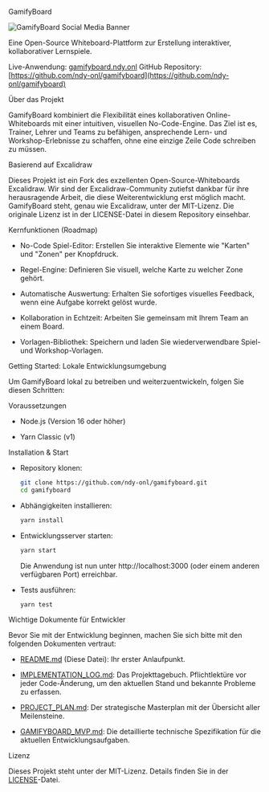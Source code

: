 GamifyBoard

![GamifyBoard Social Media Banner](public/gamifyboard-og-image.png)

Eine Open-Source Whiteboard-Plattform zur Erstellung interaktiver, kollaborativer Lernspiele.

Live-Anwendung: [gamifyboard.ndy.onl](https://gamifyboard.ndy.onl) GitHub Repository: [https://github.com/ndy-onl/gamifyboard](https://github.com/ndy-onl/gamifyboard)

Über das Projekt

GamifyBoard kombiniert die Flexibilität eines kollaborativen Online-Whiteboards mit einer intuitiven, visuellen No-Code-Engine. Das Ziel ist es, Trainer, Lehrer und Teams zu befähigen, ansprechende Lern- und Workshop-Erlebnisse zu schaffen, ohne eine einzige Zeile Code schreiben zu müssen.

Basierend auf Excalidraw

Dieses Projekt ist ein Fork des exzellenten Open-Source-Whiteboards Excalidraw. Wir sind der Excalidraw-Community zutiefst dankbar für ihre herausragende Arbeit, die diese Weiterentwicklung erst möglich macht. GamifyBoard steht, genau wie Excalidraw, unter der MIT-Lizenz. Die originale Lizenz ist in der LICENSE-Datei in diesem Repository einsehbar.

Kernfunktionen (Roadmap)

- No-Code Spiel-Editor: Erstellen Sie interaktive Elemente wie "Karten" und "Zonen" per Knopfdruck.

- Regel-Engine: Definieren Sie visuell, welche Karte zu welcher Zone gehört.

- Automatische Auswertung: Erhalten Sie sofortiges visuelles Feedback, wenn eine Aufgabe korrekt gelöst wurde.

- Kollaboration in Echtzeit: Arbeiten Sie gemeinsam mit Ihrem Team an einem Board.

- Vorlagen-Bibliothek: Speichern und laden Sie wiederverwendbare Spiel- und Workshop-Vorlagen.

Getting Started: Lokale Entwicklungsumgebung

Um GamifyBoard lokal zu betreiben und weiterzuentwickeln, folgen Sie diesen Schritten:

Voraussetzungen

- Node.js (Version 16 oder höher)

- Yarn Classic (v1)

Installation & Start

- Repository klonen:

  ```bash
  git clone https://github.com/ndy-onl/gamifyboard.git
  cd gamifyboard
  ```

- Abhängigkeiten installieren:

  ```bash
  yarn install
  ```

- Entwicklungsserver starten:

  ```bash
  yarn start
  ```

  Die Anwendung ist nun unter http://localhost:3000 (oder einem anderen verfügbaren Port) erreichbar.

- Tests ausführen:

  ```bash
  yarn test
  ```

Wichtige Dokumente für Entwickler

Bevor Sie mit der Entwicklung beginnen, machen Sie sich bitte mit den folgenden Dokumenten vertraut:

- [README.md](README.md) (Diese Datei): Ihr erster Anlaufpunkt.

- [IMPLEMENTATION_LOG.md](IMPLEMENTATION_LOG.md): Das Projekttagebuch. Pflichtlektüre vor jeder Code-Änderung, um den aktuellen Stand und bekannte Probleme zu erfassen.

- [PROJECT_PLAN.md](PROJECT_PLAN.md): Der strategische Masterplan mit der Übersicht aller Meilensteine.

- [GAMIFYBOARD_MVP.md](GAMIFYBOARD_MVP.md): Die detaillierte technische Spezifikation für die aktuellen Entwicklungsaufgaben.

Lizenz

Dieses Projekt steht unter der MIT-Lizenz. Details finden Sie in der [LICENSE](LICENSE)-Datei.